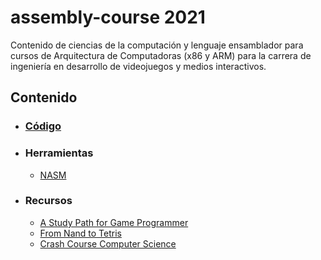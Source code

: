 # assembly-course 2021
Contenido de ciencias de la computación y lenguaje ensamblador para cursos de Arquitectura de Computadoras (x86 y ARM) para la carrera de ingeniería en desarrollo de videojuegos y medios interactivos.
## Contenido
- ### [Código](https://github.com/AlainPlusPlus/assembly-course/tree/main/codigo)
- ### Herramientas
    - [NASM](https://github.com/netwide-assembler/nasm)
- ### Recursos
    - [A Study Path for Game Programmer](https://miloyip.github.io/game-programmer)
    - [From Nand to Tetris](https://www.nand2tetris.org/)
    - [Crash Course Computer Science](https://www.youtube.com/watch?v=O5nskjZ_GoI&list=RDCMUCX6b17PVsYBQ0ip5gyeme-Q)
